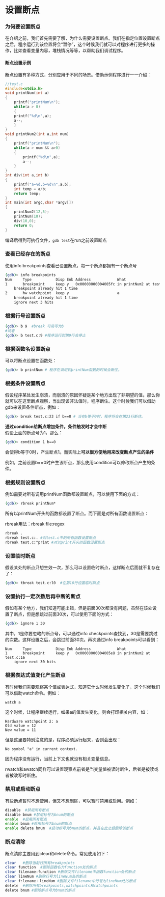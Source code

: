 # 设置断点

### **为何要设置断点**

在介绍之前，我们首先需要了解，为什么需要设置断点。我们在指定位置设置断点之后，程序运行到该位置将会“暂停”，这个时候我们就可以对程序进行更多的操作，比如查看变量内容，堆栈情况等等，以帮助我们调试程序。

#### **断点设置示例**

断点设置有多种方式，分别应用于不同的场景。借助示例程序进行一一介绍：

```c
//test.c
#include<stdio.h>
void printNum(int a)
{
    printf("printNum\n");
    while(a > 0)
    {
    printf("%d\n",a);
    a--;
    }
}
void printNum2(int a,int num)
{
    printf("printNum\n");
    while(a > num && a>0)
    {
        printf("%d\n",a);
        a--;
    }
}
int div(int a,int b)
{
    printf("a=%d,b=%d\n",a,b);
    int temp = a/b;
    return temp;
}
int main(int argc,char *argv[])
{
    printNum2(12,5);
    printNum(10);
    div(10,0);
    return 0;
}
```

编译后得到可执行文件，`gdb test`在run之前设置断点

### 查看已经存在的断点

使用info breakpoints查看已设置断点，每一个断点都拥有一个断点号

```bash
(gdb)> info breakpoints
Num     Type           Disp Enb Address            What
1       breakpoint     keep y   0x00000000004005fc in printNum2 at test.c:17
    breakpoint already hit 1 time
2       hw watchpoint  keep y                      a
    breakpoint already hit 1 time
    ignore next 3 hits
```

### **根据行号设置断点**

```bash
(gdb)> b 9  #break 可简写为b
#或者
(gdb)> b test.c:9 #程序运行到第9行会停止
```

### **根据函数名设置断点**

可以将断点设置在函数处：

```bash
(gdb)> b printNum # 程序在调用到printNum函数的时候会断住。
```

### **根据条件设置断点**

假设程序某处发生崩溃，而崩溃的原因怀疑是某个地方出现了非期望的值，那么你就可以在这里断点观察，当出现该非法值时，程序断住。这个时候我们可以借助gdb来设置条件断点，例如：

```bash
(gdb)> break test.c:23 if b==0 # 当在b等于0时，程序将会在第23行断住。
```

**通过condition给断点增加条件，条件触发时才会中断**  
假设上面的断点号为1，那么：

```bash
(gdb)> condition 1 b==0
```

会使得b等于0时，产生断点1。而实际上**可以很方便地用来改变断点产生的条件**

例如，之前设置b==0时产生该断点，那么使用condition可以修改断点产生的条件。

### **根据规则设置断点**

例如需要对所有调用printNum函数都设置断点，可以使用下面的方式：

```bash
(gdb)> rbreak printNum*
```

所有以printNum开头的函数都设置了断点。而下面是对所有函数设置断点：

rbreak用法：rbreak file:regex

```bash
rbreak . 
rbreak test.c:. #对test.c中的所有函数设置断点
rbreak test.c:^print #对以print开头的函数设置断点
```

### **设置临时断点**

假设某处的断点只想生效一次，那么可以设置临时断点，这样断点后面就不复存在了：

```bash
(gdb)> tbreak test.c:l0  #在第10行设置临时断点
```

### **设置执行一定次数后再中断的断点**

假如有某个地方，我们知道可能出错，但是前面30次都没有问题，虽然在该处设置了断点，但是想跳过前面30次，可以使用下面的方式：

```bash
(gdb)> ignore 1 30
```

其中，1是你要忽略的断点号，可以通过info checkpoints查找到，30是需要跳过的次数。这样设置之后，会跳过前面30次。再次通过info breakpoints可以看到：

```text
Num     Type           Disp Enb Address            What
1       breakpoint     keep y   0x00000000004005e8 in printNum2 at test.c:16
    ignore next 30 hits
```

### **根据表达式值变化产生断点**

有时候我们需要观察某个值或表达式，知道它什么时候发生变化了，这个时候我们可以借助watch命令。例如：

```text
watch a
```

这个时候，让程序继续运行，如果a的值发生变化，则会打印相关内容，如：

```text
Hardware watchpoint 2: a
Old value = 12
New value = 11
```

但是这里要特别注意的是，程序必须运行起来，否则会出现：

```text
No symbol "a" in current context.
```

因为程序没有运行，当前上下文也就没有相关变量信息。

rwatch和awatch同样可以设置观察点前者是当变量值被读时断住，后者是被读或者被改写时断住。

### **禁用或启动断点**

有些断点暂时不想使用，但又不想删除，可以暂时禁用或启用。例如：

```bash
disable  #禁用所有断点
disable bnum #禁用标号为bnum的断点
enable  #启用所有断点
enable bnum #启用标号为bnum的断点
enable delete bnum  #启动标号为bnum的断点，并且在此之后删除该断点
```

### **断点清除**

断点清除主要用到clear和delete命令。常见使用如下：

```bash
clear   #删除当前行所有breakpoints
clear function  #删除函数名为function处的断点
clear filename:function #删除文件filename中函数function处的断点
clear lineNum #删除行号为lineNum处的断点
clear f:lename：lineNum #删除文件filename中行号为lineNum处的断点
delete  #删除所有breakpoints,watchpoints和catchpoints
delete bnum #删除断点号为bnum的断点
```

